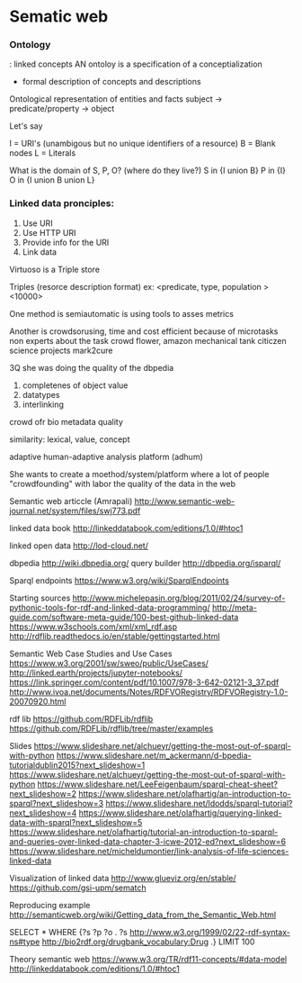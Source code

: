 # Sematic web

### Ontology
: linked concepts
AN ontoloy is a specification of a conceptialization
- formal description of concepts and descriptions

Ontological representation of entities and facts
subject -> predicate/property -> object

Let's say

I = URI's (unambigous but no unique identifiers of a resource)
B = Blank nodes
L = Literals

What is the domain of S, P, O? (where do they live?)
S in {I union B}
P in {I}
O in {I union B union L}


### Linked data pronciples: 
1. Use URI
2. Use HTTP URI
3. Provide info for the URI
4. Link data

Virtuoso is a Triple store

Triples (resorce description format) ex: <link> <predicate, type, population > <10000>

One method is semiautomatic is using tools to asses metrics

Another is crowdsorusing, time and cost efficient because of microtasks
non experts about the task
crowd flower, amazon mechanical tank
citiczen science projects
mark2cure

3Q she was doing the quality of the dbpedia 
1. completenes of object value
2. datatypes
3. interlinking

crowd ofr bio metadata quality

similarity:
lexical, value, concept

adaptive human-adaptive analysis platform (adhum)

She wants to create a moethod/system/platform where a lot of people "crowdfounding" with labor the quality of the data in the web

Semantic web articcle (Amrapali)
http://www.semantic-web-journal.net/system/files/swj773.pdf

linked data book
http://linkeddatabook.com/editions/1.0/#htoc1

linked open data
http://lod-cloud.net/

dbpedia
http://wiki.dbpedia.org/
query builder http://dbpedia.org/isparql/

Sparql endpoints
https://www.w3.org/wiki/SparqlEndpoints

Starting sources
http://www.michelepasin.org/blog/2011/02/24/survey-of-pythonic-tools-for-rdf-and-linked-data-programming/
http://meta-guide.com/software-meta-guide/100-best-github-linked-data
https://www.w3schools.com/xml/xml_rdf.asp
http://rdflib.readthedocs.io/en/stable/gettingstarted.html


Semantic Web Case Studies and Use Cases
https://www.w3.org/2001/sw/sweo/public/UseCases/
http://linked.earth/projects/jupyter-notebooks/
https://link.springer.com/content/pdf/10.1007/978-3-642-02121-3_37.pdf
http://www.ivoa.net/documents/Notes/RDFVORegistry/RDFVORegistry-1.0-20070920.html

rdf lib
https://github.com/RDFLib/rdflib
https://github.com/RDFLib/rdflib/tree/master/examples

Slides
https://www.slideshare.net/alchueyr/getting-the-most-out-of-sparql-with-python
https://www.slideshare.net/m_ackermann/d-bpedia-tutorialdublin2015?next_slideshow=1
https://www.slideshare.net/alchueyr/getting-the-most-out-of-sparql-with-python
https://www.slideshare.net/LeeFeigenbaum/sparql-cheat-sheet?next_slideshow=2
https://www.slideshare.net/olafhartig/an-introduction-to-sparql?next_slideshow=3
https://www.slideshare.net/ldodds/sparql-tutorial?next_slideshow=4
https://www.slideshare.net/olafhartig/querying-linked-data-with-sparql?next_slideshow=5
https://www.slideshare.net/olafhartig/tutorial-an-introduction-to-sparql-and-queries-over-linked-data-chapter-3-icwe-2012-ed?next_slideshow=6
https://www.slideshare.net/micheldumontier/link-analysis-of-life-sciences-linked-data

Visualization of linked data
http://www.glueviz.org/en/stable/
https://github.com/gsi-upm/sematch


Reproducing example
http://semanticweb.org/wiki/Getting_data_from_the_Semantic_Web.html

SELECT * WHERE {?s ?p ?o .
?s <http://www.w3.org/1999/02/22-rdf-syntax-ns#type>  <http://bio2rdf.org/drugbank_vocabulary:Drug> .} LIMIT 100

Theory semantic web
https://www.w3.org/TR/rdf11-concepts/#data-model
http://linkeddatabook.com/editions/1.0/#htoc1



